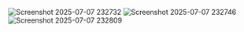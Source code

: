 ![Screenshot 2025-07-07 232732](https://github.com/user-attachments/assets/5d96752f-4ff1-4a55-aef7-61018f12d8ff)
![Screenshot 2025-07-07 232746](https://github.com/user-attachments/assets/845b879e-7652-49d1-b3d2-67bd4ae4d20a)
![Screenshot 2025-07-07 232809](https://github.com/user-attachments/assets/20350af6-22ce-45a3-b72c-99dea6494c13)
